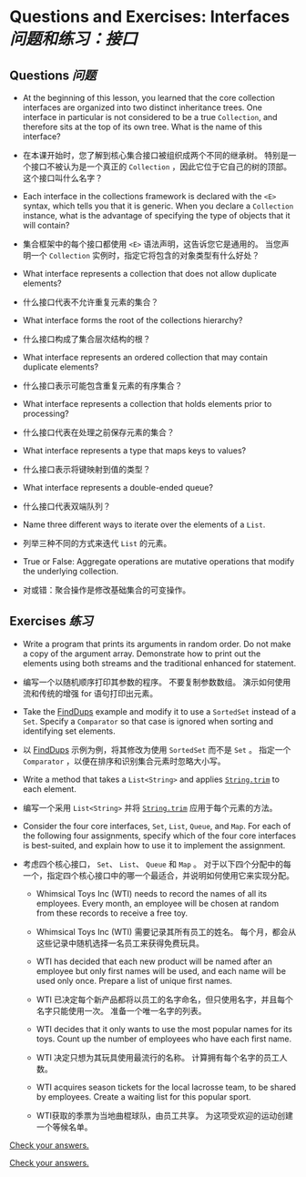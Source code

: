 # Questions and Exercises: Interfaces _问题和练习：接口_


## Questions _问题_


* At the beginning of this lesson, you learned that the core collection interfaces are organized into two distinct inheritance trees. 
  One interface in particular is not considered to be a true `Collection`, and therefore sits at the top of its own tree. 
  What is the name of this interface?

* 在本课开始时，您了解到核心集合接口被组织成两个不同的继承树。
  特别是一个接口不被认为是一个真正的 `Collection` ，因此它位于它自己的树的顶部。
  这个接口叫什么名字？

* Each interface in the collections framework is declared with the `<E>` syntax, which tells you that it is generic. 
  When you declare a `Collection` instance, what is the advantage of specifying the type of objects that it will contain?

* 集合框架中的每个接口都使用 `<E>` 语法声明，这告诉您它是通用的。
  当您声明一个 `Collection` 实例时，指定它将包含的对象类型有什么好处？

* What interface represents a collection that does not allow duplicate elements?

* 什么接口代表不允许重复元素的集合？

* What interface forms the root of the collections hierarchy?

* 什么接口构成了集合层次结构的根？

* What interface represents an ordered collection that may contain duplicate elements?

* 什么接口表示可能包含重复元素的有序集合？

* What interface represents a collection that holds elements prior to processing?

* 什么接口代表在处理之前保存元素的集合？

* What interface represents a type that maps keys to values?

* 什么接口表示将键映射到值的类型？

* What interface represents a double-ended queue?

* 什么接口代表双端队列？

* Name three different ways to iterate over the elements of a `List`.

* 列举三种不同的方式来迭代 `List` 的元素。

* True or False: Aggregate operations are mutative operations that modify the underlying collection.

* 对或错：聚合操作是修改基础集合的可变操作。


## Exercises _练习_


* Write a program that prints its arguments in random order. 
  Do not make a copy of the argument array. 
  Demonstrate how to print out the elements using both streams and the traditional enhanced for statement.

* 编写一个以随机顺序打印其参数的程序。
  不要复制参数数组。
  演示如何使用流和传统的增强 for 语句打印出元素。

* Take the [FindDups](https://docs.oracle.com/javase/tutorial/collections/interfaces/examples/FindDups.java) example and modify it to use a `SortedSet` instead of a `Set`. 
  Specify a `Comparator` so that case is ignored when sorting and identifying set elements.

* 以 [FindDups](../examples/FindDups.java) 示例为例，将其修改为使用 `SortedSet` 而不是 `Set` 。
  指定一个 `Comparator` ，以便在排序和识别集合元素时忽略大小写。

* Write a method that takes a `List<String>` and applies [`String.trim`](https://docs.oracle.com/javase/8/docs/api/java/lang/String.html#trim--) to each element.

* 编写一个采用 `List<String>` 并将 [`String.trim`](https://docs.oracle.com/javase/8/docs/api/java/lang/String.html#trim--) 应用于每个元素的方法。

* Consider the four core interfaces, `Set`, `List`, `Queue`, and `Map`. 
  For each of the following four assignments, specify which of the four core interfaces is best-suited, and explain how to use it to implement the assignment.

* 考虑四个核心接口， `Set`、 `List`、 `Queue` 和 `Map` 。
  对于以下四个分配中的每一个，指定四个核心接口中的哪一个最适合，并说明如何使用它来实现分配。

   * Whimsical Toys Inc (WTI) needs to record the names of all its employees. 
     Every month, an employee will be chosen at random from these records to receive a free toy.
   
   * Whimsical Toys Inc (WTI) 需要记录其所有员工的姓名。
     每个月，都会从这些记录中随机选择一名员工来获得免费玩具。
   
   * WTI has decided that each new product will be named after an employee but only first names will be used, and each name will be used only once. 
     Prepare a list of unique first names.
      
   * WTI 已决定每个新产品都将以员工的名字命名，但只使用名字，并且每个名字只能使用一次。
     准备一个唯一名字的列表。
   
   * WTI decides that it only wants to use the most popular names for its toys. 
     Count up the number of employees who have each first name.
      
   * WTI 决定只想为其玩具使用最流行的名称。
     计算拥有每个名字的员工人数。
   
   * WTI acquires season tickets for the local lacrosse team, to be shared by employees. 
     Create a waiting list for this popular sport.
   
   * WTI获取的季票为当地曲棍球队，由员工共享。
     为这项受欢迎的运动创建一个等候名单。


[Check your answers.](https://docs.oracle.com/javase/tutorial/collections/interfaces/QandE/answers.html)


[Check your answers.](answers.md)
